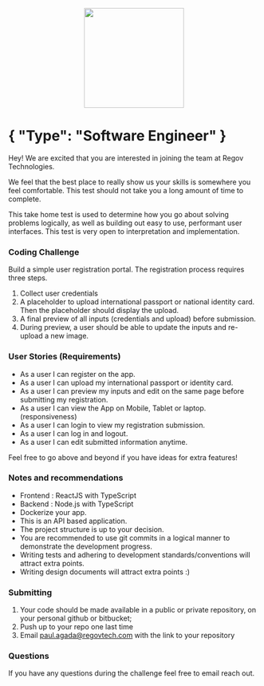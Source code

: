 <p align="center">
  <img src="https://static.wixstatic.com/media/3ba736_be1f7ac0f8bf4e049a5fb6616b18d827~mv2_d_1937_1405_s_2.png/v1/fill/w_220,h_140,al_c,q_85,usm_0.66_1.00_0.01/Regov%20Technologies%202%20PNG_edited.webp" width="200">
</p>

# { "Type": "Software Engineer" }

Hey! We are excited that you are interested in joining the team at Regov Technologies.

We feel that the best place to really show us your skills is somewhere you feel comfortable. This test should not take you a long amount of time to complete.

This take home test is used to determine how you go about solving problems logically, as well as building out easy to use, performant user interfaces. This test is very open to interpretation and implementation.

### Coding Challenge

Build a simple user registration portal. The registration process requires three steps.

1. Collect user credentials
2. A placeholder to upload international passport or national identity card. Then the placeholder should display the upload.
3. A final preview of all inputs (credentials and upload) before submission.
4. During preview, a user should be able to update the inputs and re-upload a new image.

### User Stories (Requirements)

- As a user I can register on the app.
- As a user I can upload my international passport or identity card.
- As a user I can preview my inputs and edit on the same page before submitting my registration.
- As a user I can view the App on Mobile, Tablet or laptop. (responsiveness)
- As a user I can login to view my registration submission.
- As a user I can log in and logout.
- As a user I can edit submitted information anytime.

Feel free to go above and beyond if you have ideas for extra features!

### Notes and recommendations

- Frontend : ReactJS with TypeScript
- Backend : Node.js with TypeScript
- Dockerize your app.
- This is an API based application.
- The project structure is up to your decision.
- You are recommended to use git commits in a logical manner to demonstrate the development progress.
- Writing tests and adhering to development standards/conventions will attract extra points.
- Writing design documents will attract extra points :)

### Submitting

1. Your code should be made available in a public or private repository, on your personal github or bitbucket;
2. Push up to your repo one last time
3. Email paul.agada@regovtech.com with the link to your repository

### Questions

If you have any questions during the challenge feel free to email reach out.